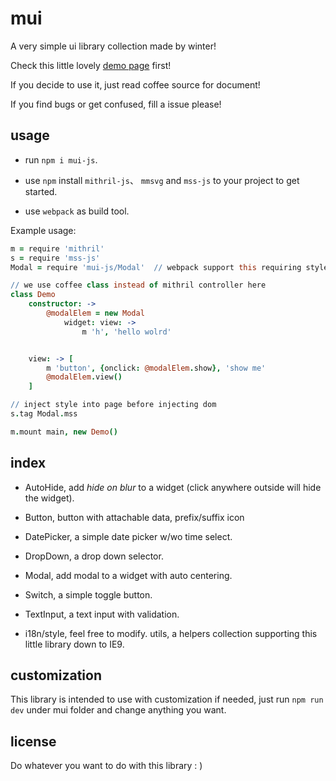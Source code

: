 mui
===

A very simple ui library collection made by winter!

Check this little lovely [demo page](http://winterland1989.github.io/mui/) first!

If you decide to use it, just read coffee source for document!

If you find bugs or get confused, fill a issue please!

usage
-----

+ run `npm i mui-js`.

+ use `npm` install `mithril-js`、 `mmsvg` and `mss-js` to your project to get started.

+ use `webpack` as build tool.

Example usage:

```coffeescript
m = require 'mithril'
s = require 'mss-js'
Modal = require 'mui-js/Modal'  // webpack support this requiring style!

// we use coffee class instead of mithril controller here
class Demo
    constructor: ->
        @modalElem = new Modal
            widget: view: ->
                m 'h', 'hello wolrd'


    view: -> [
        m 'button', {onclick: @modalElem.show}, 'show me'
        @modalElem.view()
    ]

// inject style into page before injecting dom
s.tag Modal.mss

m.mount main, new Demo()
```

index
-----

+ AutoHide, add *hide on blur* to a widget (click anywhere outside will hide the widget).

+ Button, button with attachable data, prefix/suffix icon

+ DatePicker, a simple date picker w/wo time select.

+ DropDown, a drop down selector.

+ Modal, add modal to a widget with auto centering.

+ Switch, a simple toggle button.

+ TextInput, a text input with validation.

+ i18n/style, feel free to modify.  utils, a helpers collection supporting this little library down to IE9.

customization
-------------

This library is intended to use with customization if needed, just run `npm run dev` under mui folder and change anything you want.


license
-------

Do whatever you want to do with this library : )
